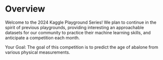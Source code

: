 # Overview

Welcome to the 2024 Kaggle Playground Series! We plan to continue in the spirit of previous playgrounds, providing interesting an approachable datasets for our community to practice their machine learning skills, and anticipate a competition each month.

Your Goal: The goal of this competition is to predict the age of abalone from various physical measurements.
